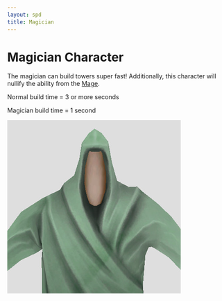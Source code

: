 ```yaml
---
layout: spd
title: Magician
---
```


# Magician Character

The magician can build towers super fast! Additionally, this character will nullify the ability from the [Mage](/spd/enemy/mage).

Normal build time = 3 or more seconds

Magician build time = 1 second

<img src="/assets/images/spd/character-magician.jpg" width="400" height="400">
